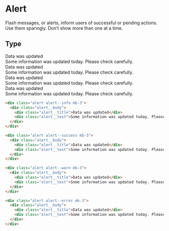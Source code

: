 # Alert <Badge text="development" type="warn" />
Flash messages, or alerts, inform users of successful or pending actions. Use them sparingly. Don’t show more than one at a time.

## Type

<div class="p-3 border rounded-2 my-3">
  <div class="alert alert--info mb-3">
    <div class="alert__body">
      <div class="alert__title">Data was updated</div>
      <div class="alert__text">Some information was updated today. Please check carefully.</div>
    </div>
  </div>
  
  <div class="alert alert--success mb-3">
    <div class="alert__body">
      <div class="alert__title">Data was updated</div>
      <div class="alert__text">Some information was updated today. Please check carefully.</div>
    </div>
  </div>
  
  <div class="alert alert--warn mb-3">
    <div class="alert__body">
      <div class="alert__title">Data was updated</div>
      <div class="alert__text">Some information was updated today. Please check carefully.</div>
    </div>
  </div>
  
  <div class="alert alert--error mb-3">
    <div class="alert__body">
      <div class="alert__title">Data was updated</div>
      <div class="alert__text">Some information was updated today. Please check carefully.</div>
    </div>
  </div>
</div>

```html
<div class="alert alert--info mb-3">
  <div class="alert__body">
    <div class="alert__title">Data was updated</div>
    <div class="alert__text">Some information was updated today. Please check carefully.</div>
  </div>
</div>

<div class="alert alert--success mb-3">
  <div class="alert__body">
    <div class="alert__title">Data was updated</div>
    <div class="alert__text">Some information was updated today. Please check carefully.</div>
  </div>
</div>

<div class="alert alert--warn mb-3">
  <div class="alert__body">
    <div class="alert__title">Data was updated</div>
    <div class="alert__text">Some information was updated today. Please check carefully.</div>
  </div>
</div>

<div class="alert alert--error mb-3">
  <div class="alert__body">
    <div class="alert__title">Data was updated</div>
    <div class="alert__text">Some information was updated today. Please check carefully.</div>
  </div>
</div>
```
